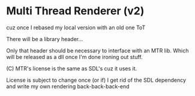 # Multi Thread Renderer (v2)

cuz once I rebased my local version with an old one ToT



There will be a library header...

Only that header should be necessary to interface with an MTR lib. Which will be released as a dll once I'm done ironing out stuff.



(C) MTR's license is the same as SDL's cuz it uses it.

License is subject to change once (or if) I get rid of the SDL dependency and write my own rendering back-back-back-end
